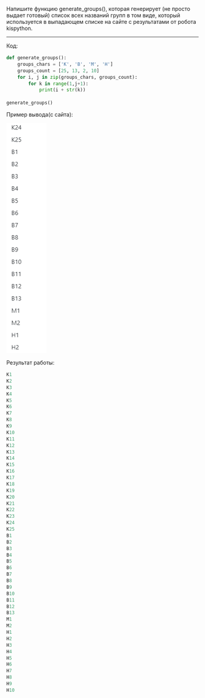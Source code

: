 Напишите функцию generate_groups(), которая генерирует (не просто выдает готовый) список всех названий групп в том виде, который используется в выпадающем списке на сайте с результатами от робота kispython.
____
Код:
```python
def generate_groups():
    groups_chars = ['К', 'В', 'М', 'Н']
    groups_count = [25, 13, 2, 10]
    for i, j in zip(groups_chars, groups_count):
        for k in range(1,j+1):
            print(i + str(k))

generate_groups()
```
Пример вывода(с сайта):

![sovPic](sources/sov.png)

Результат работы:
```python
К1
К2
К3
К4
К5
К6
К7
К8
К9
К10
К11
К12
К13
К14
К15
К16
К17
К18
К19
К20
К21
К22
К23
К24
К25
В1
В2
В3
В4
В5
В6
В7
В8
В9
В10
В11
В12
В13
М1
М2
Н1
Н2
Н3
Н4
Н5
Н6
Н7
Н8
Н9
Н10
```

